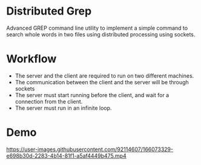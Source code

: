 # Distributed Grep
Advanced GREP command line utility to implement a simple command to search whole words in two files using distributed processing using sockets.
# Workflow
- The server and the client are required to run on two different machines.
- The communication between the client and the server will be through sockets
- The server must start running before the client, and wait for a connection from the client.
- The server must run in an infinite loop.

# Demo

https://user-images.githubusercontent.com/92114607/166073329-e698b30d-2283-4b14-81f1-a5af4449b475.mp4

